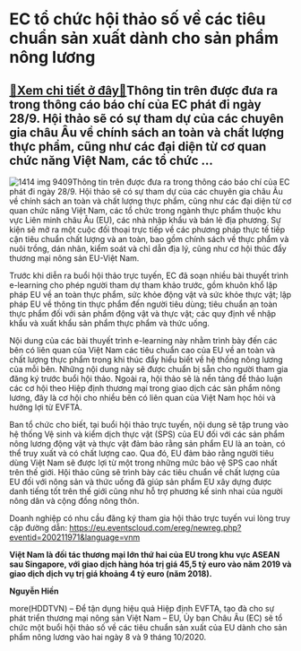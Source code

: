 EC tổ chức hội thảo số về các tiêu chuẩn sản xuất dành cho sản phẩm nông lương
==============================================================================

[:gift:Xem chi tiết ở đây:gift:](https://hddtvn.com/ec-to-chuc-hoi-thao-so-ve-cac-tieu-chuan-san-xuat-danh-cho-san-pham-nong-luong/)Thông tin trên được đưa ra trong thông cáo báo chí của EC phát đi ngày 28/9. Hội thảo sẽ có sự tham dự của các chuyên gia châu Âu về chính sách an toàn và chất lượng thực phẩm, cũng như các đại diện từ cơ quan chức năng Việt Nam, các tổ chức …
---------------------------------------------------------------------------------------------------------------------------------------------------------------------------------------------------------------------------------------------------





![1414 img 9409](https://haiquanonline.com.vn/stores/news_dataimages/hiennt/092020/28/11/in_article/1414_IMG_9409.jpg?rt=20200928144140 "EC tổ chức hội thảo số về các tiêu chuẩn sản xuất dành cho sản phẩm nông lương")Thông tin trên được đưa ra trong thông cáo báo chí của EC phát đi ngày 28/9. 
Hội thảo sẽ có sự tham dự của các chuyên gia châu Âu về chính sách an toàn và chất lượng thực phẩm, cũng như các đại diện từ cơ quan chức năng Việt Nam, các tổ chức trong ngành thực phẩm thuộc khu vực Liên minh châu Âu (EU), các nhà nhập khẩu và bán lẻ địa phương. Sự kiện sẽ mở ra một cuộc đối thoại trực tiếp về các phương pháp thực tế tiếp cận tiêu chuẩn chất lượng và an toàn, bao gồm chính sách về thực phẩm và nuôi trồng, dán nhãn, kiểm soát và chỉ dẫn địa lý, cũng như cơ hội thúc đẩy thương mại nông sản EU-Việt Nam.


Trước khi diễn ra buổi hội thảo trực tuyến, EC đã soạn nhiều bài thuyết trình e-learning cho phép người tham dự tham khảo trước, gồm khuôn khổ lập pháp EU về an toàn thực phẩm, sức khỏe động vật và sức khỏe thực vật; lập pháp EU về thông tin thực phẩm đến người tiêu dùng; tiêu chuẩn an toàn thực phẩm đối với sản phẩm động vật và thực vật; các quy định về nhập khẩu và xuất khẩu sản phẩm thực phẩm và thức uống.


Nội dung của các bài thuyết trình e-learning này nhằm trình bày đến các bên có liên quan của Việt Nam các tiêu chuẩn cao của EU về an toàn và chất lượng thực phẩm trong khi thúc đẩy hiểu biết về hệ thống nông lương của mỗi bên. Những nội dung này sẽ được chuẩn bị sẵn cho người tham gia đăng ký trước buổi hội thảo. Ngoài ra, hội thảo sẽ là nền tảng để thảo luận các cơ hội theo Hiệp định thương mại trong giao dịch các sản phẩm nông lương, đây là cơ hội cho nhiều bên có liên quan của Việt Nam học hỏi và hưởng lợi từ EVFTA.


Ban tổ chức cho biết, tại buổi hội thảo trực tuyến, nội dung sẽ tập trung vào hệ thống Vệ sinh và kiểm dịch thực vật (SPS) của EU đối với các sản phẩm nông lương động vật và thực vật đảm bảo rằng sản phẩm EU là an toàn, có thể truy xuất và có chất lượng cao. Qua đó, EU đảm bảo rằng người tiêu dùng Việt Nam sẽ được lợi từ một trong những mức bảo vệ SPS cao nhất trên thế giới. Hội thảo cũng sẽ trình bày các tiêu chuẩn về chất lượng của EU đối với nông sản và thức uống đã giúp sản phẩm EU xây dựng được danh tiếng tốt trên thế giới cũng như hỗ trợ phương kế sinh nhai của người nông dân và cộng đồng nông thôn.


Doanh nghiệp có nhu cầu đăng ký tham gia hội thảo trực tuyến vui lòng truy cập đường dẫn: <https://eu.eventscloud.com/ereg/newreg.php?eventid=200211971&language=vnm>





**Việt Nam là đối tác thương mại lớn thứ hai của EU trong khu vực ASEAN sau Singapore, với giao dịch hàng hóa trị giá 45,5 tỷ euro vào năm 2019 và giao dịch dịch vụ trị giá khoảng 4 tỷ euro (năm 2018).**








**Nguyễn Hiền**



more(HDDTVN) – Để tận dụng hiệu quả Hiệp định EVFTA, tạo đà cho sự phát triển thương mại nông sản Việt Nam – EU, Ủy ban Châu Âu (EC) sẽ tổ chức một buổi hội thảo số về các tiêu chuẩn sản xuất của EU dành cho sản phẩm nông lương vào hai ngày 8 và 9 tháng 10/2020.

